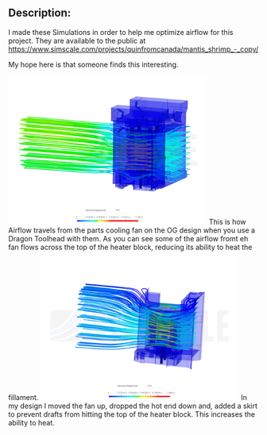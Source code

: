 ## Description:

I made these Simulations in order to help me optimize airflow for this project.  They are available to the public at https://www.simscale.com/projects/quinfromcanada/mantis_shrimp_-_copy/

My hope here is that someone finds this interesting.

<img src="Pinkys OG Cage with Pheatus Dragon - Airflow.png" width=400>
This is how Airflow travels from the parts cooling fan on the OG design when you use a Dragon Toolhead with them.  As you can see some of the airflow fromt eh fan flows across the top of the heater block, reducing its ability to heat the fillament.

<img src="Quins Pheatus Dragon Optimized - Airflow.png" width=400>
In my design I moved the fan up, dropped the hot end down and, added a skirt to prevent drafts from hitting the top of the heater block. This increases the ability to heat.

